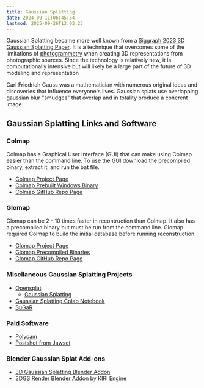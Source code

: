 ```yaml
---
title: Gaussian Splatting
date: 2024-09-11T06:45:54
lastmod: 2025-09-26T13:03:23
---
```


Gaussian Splatting became more well known from a [Siggraph 2023 3D Gaussian Splatting Paper](https://repo-sam.inria.fr/fungraph/3d-gaussian-splatting/). It is a technique that overcomes some of the limitations of [photogrammetry](./photogrammetry-software.md) when creating 3D representations from photographic sources. Since the technology is relatively new, it is computationally intensive but will likely be a large part of the future of 3D modeling and representation

Carl Friedrich Gauss was a mathematician with numerous original ideas and discoveries that influence everyone's lives. Gaussian splats use overlapping gaussian blur "smudges" that overlap and in totality produce a coherent image.

## Gaussian Splatting Links and Software

### Colmap

Colmap has a Graphical User Interface (GUI) that can make using Colmap easier than the command line. To use the GUI download the precompiled binary, extract it, and run the bat file.

- [Colmap Project Page](https://colmap.github.io/)
- [Colmap Prebuilt Windows Binary](https://github.com/colmap/colmap/releases/tag/3.12.6)
- [Colmap GitHub Repo Page](https://github.com/colmap/colmap)

### Glomap

Glomap can be 2 - 10 times faster in recontruction than Colmap. It also has a precompiled binary but must be run from the command line. Glomap required Colmap to build the initial database before running reconstruction.

- [Glomap Project Page](https://lpanaf.github.io/eccv24_glomap/)
- [Glomap Precompiled Binaries](https://github.com/colmap/glomap/releases)
- [Glomap GitHub Repo Page](https://github.com/colmap/glomap)

### Miscilaneous Gaussian Splatting Projects

- [Opensplat](https://github.com/pierotofy/opensplat)
  - [Gaussian Splatting](https://github.com/graphdeco-inria/gaussian-splatting)
- [Gaussian Splatting Colab Notebook](https://github.com/camenduru/gaussian-splatting-colab)
- [SuGaR](https://github.com/Anttwo/SuGaR)

### Paid Software

- [Polycam](https://poly.cam/tools/gaussian-splatting)
- [Postshot from Jawset](https://www.jawset.com/)

### Blender Gaussian Splat Add-ons

- [3D Gaussian Splatting Blender Addon](https://github.com/ReshotAI/gaussian-splatting-blender-addon)
- [3DGS Render Blender Addon by KIRI Engine](https://github.com/Kiri-Innovation/3dgs-render-blender-addon)
